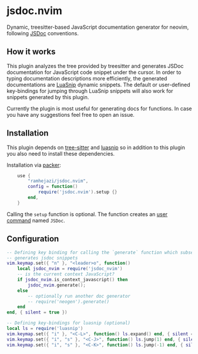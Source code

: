 # jsdoc.nvim

Dynamic, treesitter-based JavaScript documentation generator for neovim, following [JSDoc][5] conventions.

## How it works

This plugin analyzes the tree provided by treesitter and generates JSDoc documentation for JavaScript code
snippet under the cursor. In order to typing documentation descriptions more efficiently, the generated documentations
are [LuaSnip][1] dynamic snippets. The default or user-defined key-bindings
for jumping through LuaSnip snippets will also work for snippets generated by this plugin.

Currently the plugin is most useful for generating docs for functions. In case you have any suggestions
feel free to open an issue.

## Installation

This plugin depends on [tree-sitter][2] and [luasnip][1]
so in addition to this plugin you also need to install these dependencies.

Installation via [packer][4]:

```lua
    use {
        "ramhejazi/jsdoc.nvim",
        config = function()
            require('jsdoc.nvim').setup {}
        end,
    }
```

Calling the `setup` function is optional.
The function creates an [user command][3] named `JSDoc`.

## Configuration

```lua
-- Defining key binding for calling the `generate` function which subsequently
-- generates jsdoc snippets
vim.keymap.set({ "n" }, "<leader>o", function()
    local jsdoc_nvim = require('jsdoc_nvim')
    -- is the current context JavaScript?
    if jsdoc_nvim.is_context_javascript() then
        jsdoc_nvim.generate();
    else
        -- optionally run another doc generator
        -- require('neogen').generate()
    end
end, { silent = true })

-- Defining key-bindings for luasnip (optional)
local ls = require('luasnip')
vim.keymap.set({ "i" }, "<C-L>", function() ls.expand() end, { silent = true })
vim.keymap.set({ "i", "s" }, "<C-J>", function() ls.jump(1) end, { silent = true })
vim.keymap.set({ "i", "s" }, "<C-K>", function() ls.jump(-1) end, { silent = true })
```

[1]: https://github.com/L3MON4D3/LuaSnip 'LuaSnip Repository'
[2]: https://github.com/nvim-treesitter/nvim-treesitter/wiki/Installation 'TreeSitter Installation'
[3]: https://neovim.io/doc/user/lua-guide.html#_user-commands 'Neovim User Commands'
[4]: https://github.com/wbthomason/packer.nvim 'Packer Neovim Package Manager'
[5]: https://jsdoc.app 'JSDoc homepage'

